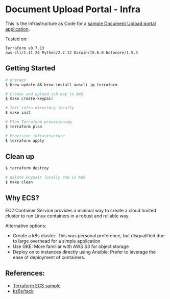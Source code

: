 # Document Upload Portal - Infra

This is the Infrastructure as Code for a [sample Document Upload portal
application](github.com/so0k/aws-uploads-sample).

Tested on:
```
Terraform v0.7.13
aws-cli/1.11.24 Python/2.7.12 Darwin/15.6.0 botocore/1.5.3
```

## Getting Started

```bash
# prereqs
$ brew update && brew install awscli jq terraform

# Create and upload ssh key to AWS
$ make create-keypair

# Init infra directory locally
$ make init

# Plan Terraform provisioning
$ terraform plan

# Provision infrastructure
$ terraform apply
```

## Clean up

```bash
$ terraform destroy

# delete keypair locally and in AWS
$ make clean
```

## Why ECS?

EC2 Container Service provides a minimal way to create a cloud hosted cluster
to run Linux containers in a robust and reliable way.

Alternative options:

- Create a k8s cluster: This was personal preference, but disqualified due to large overhead for a simple application
- Use GKE: More familiar with AWS S3 for object storage
- Deploy on to instances directly using Ansible: Prefer to leverage the ease of deployment of containers.

## References:

- [Terraform ECS sample](https://github.com/hashicorp/terraform/tree/master/examples/aws-ecs-alb)
- [kz8s/tack](https://github.com/kz8s/tack)
